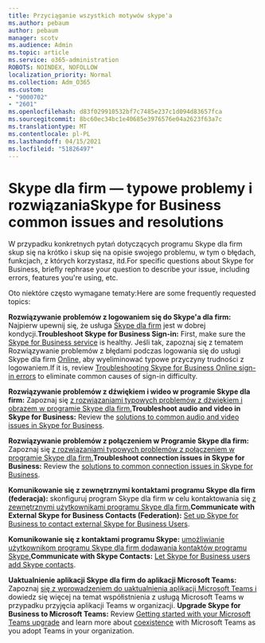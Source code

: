 ```yaml
---
title: Przyciąganie wszystkich motywów skype'a
ms.author: pebaum
author: pebaum
manager: scotv
ms.audience: Admin
ms.topic: article
ms.service: o365-administration
ROBOTS: NOINDEX, NOFOLLOW
localization_priority: Normal
ms.collection: Adm_O365
ms.custom:
- "9000702"
- "2601"
ms.openlocfilehash: d83f029910532bf7c7485e237c1d094d83657fca
ms.sourcegitcommit: 8bc60ec34bc1e40685e3976576e04a2623f63a7c
ms.translationtype: MT
ms.contentlocale: pl-PL
ms.lasthandoff: 04/15/2021
ms.locfileid: "51826497"
---
```

# <a name="skype-for-business-common-issues-and-resolutions"></a><span data-ttu-id="8c108-102">Skype dla firm — typowe problemy i rozwiązania</span><span class="sxs-lookup"><span data-stu-id="8c108-102">Skype for Business common issues and resolutions</span></span> 

<span data-ttu-id="8c108-103">W przypadku konkretnych pytań dotyczących programu Skype dla firm skup się na krótko i skup się na opisie swojego problemu, w tym o błędach, funkcjach, z których korzystasz, itd.</span><span class="sxs-lookup"><span data-stu-id="8c108-103">For specific questions about Skype for Business, briefly rephrase your question to describe your issue, including errors, features you're using, etc.</span></span> 

<span data-ttu-id="8c108-104">Oto niektóre często wymagane tematy:</span><span class="sxs-lookup"><span data-stu-id="8c108-104">Here are some frequently requested topics:</span></span>

<span data-ttu-id="8c108-105">**Rozwiązywanie problemów z logowaniem się do Skype'a dla firm:** Najpierw upewnij się, że usługa [Skype dla firm](https://admin.microsoft.com/Adminportal/Home?source=applauncher#/servicehealth) jest w dobrej kondycji.</span><span class="sxs-lookup"><span data-stu-id="8c108-105">**Troubleshoot Skype for Business Sign-in:** First, make sure the [Skype for Business service](https://admin.microsoft.com/Adminportal/Home?source=applauncher#/servicehealth) is healthy.</span></span> <span data-ttu-id="8c108-106">Jeśli tak, zapoznaj się z tematem Rozwiązywanie problemów z błędami podczas logowania się do usługi Skype dla firm [Online,](https://docs.microsoft.com/SkypeForBusiness/set-up-skype-for-business-online/troubleshooting-sign-in-errors-for-admins#check-for-common-causes-of-skype-for-business-online-sign-in-errors) aby wyeliminować typowe przyczyny trudności z logowaniem.</span><span class="sxs-lookup"><span data-stu-id="8c108-106">If it is, review [Troubleshooting Skype for Business Online sign-in errors](https://docs.microsoft.com/SkypeForBusiness/set-up-skype-for-business-online/troubleshooting-sign-in-errors-for-admins#check-for-common-causes-of-skype-for-business-online-sign-in-errors) to eliminate common causes of sign-in difficulty.</span></span>
 
<span data-ttu-id="8c108-107">**Rozwiązywanie problemów z dźwiękiem i wideo w programie Skype dla firm:** Zapoznaj się [z rozwiązaniami typowych problemów z dźwiękiem i obrazem w programie Skype dla firm.](https://support.office.com/article/Troubleshoot-audio-and-video-in-Skype-for-Business-62777bc6-c52b-47ae-84ba-a8905c3b71dc)</span><span class="sxs-lookup"><span data-stu-id="8c108-107">**Troubleshoot audio and video in Skype for Business:** Review the [solutions to common audio and video issues in Skype for Business](https://support.office.com/article/Troubleshoot-audio-and-video-in-Skype-for-Business-62777bc6-c52b-47ae-84ba-a8905c3b71dc).</span></span> 

<span data-ttu-id="8c108-108">**Rozwiązywanie problemów z połączeniem w Programie Skype dla firm:** Zapoznaj się [z rozwiązaniami typowych problemów z połączeniem w programie Skype dla firm.](https://support.office.com/article/troubleshoot-connection-issues-in-skype-for-business-ca302828-783f-425c-bbe2-356348583771)</span><span class="sxs-lookup"><span data-stu-id="8c108-108">**Troubleshoot connection issues in Skype for Business:** Review the [solutions to common connection issues in Skype for Business](https://support.office.com/article/troubleshoot-connection-issues-in-skype-for-business-ca302828-783f-425c-bbe2-356348583771).</span></span>

<span data-ttu-id="8c108-109">**Komunikowanie się z zewnętrznymi kontaktami programu Skype dla firm (federacja):** skonfiguruj program Skype dla firm w celu kontaktowania się [z zewnętrznymi użytkownikami programu Skype dla firm.](https://docs.microsoft.com/SkypeForBusiness/set-up-skype-for-business-online/allow-users-to-contact-external-skype-for-business-users)</span><span class="sxs-lookup"><span data-stu-id="8c108-109">**Communicate with External Skype for Business Contacts (Federation):** [Set up Skype for Business to contact external Skype for Business Users](https://docs.microsoft.com/SkypeForBusiness/set-up-skype-for-business-online/allow-users-to-contact-external-skype-for-business-users).</span></span>

<span data-ttu-id="8c108-110">**Komunikowanie się z kontaktami programu Skype:** [umożliwianie użytkownikom programu Skype dla firm dodawania kontaktów programu Skype.](https://docs.microsoft.com/SkypeForBusiness/set-up-skype-for-business-online/let-skype-for-business-users-add-skype-contacts)</span><span class="sxs-lookup"><span data-stu-id="8c108-110">**Communicate with Skype Contacts:** [Let Skype for Business users add Skype contacts](https://docs.microsoft.com/SkypeForBusiness/set-up-skype-for-business-online/let-skype-for-business-users-add-skype-contacts).</span></span>

<span data-ttu-id="8c108-111">**Uaktualnienie aplikacji Skype dla firm do aplikacji Microsoft Teams:** Zapoznaj [się z wprowadzeniem do uaktualnienia aplikacji Microsoft Teams i](https://docs.microsoft.com/microsoftteams/upgrade-start-here) dowiedz się więcej na temat współistnienia z usługą Microsoft Teams w przypadku przyjęcia aplikacji Teams w organizacji. [](https://docs.microsoft.com/microsoftteams/coexistence-chat-calls-presence)</span><span class="sxs-lookup"><span data-stu-id="8c108-111">**Upgrade Skype for Business to Microsoft Teams:** Review [Getting started with your Microsoft Teams upgrade](https://docs.microsoft.com/microsoftteams/upgrade-start-here) and learn more about [coexistence](https://docs.microsoft.com/microsoftteams/coexistence-chat-calls-presence) with Microsoft Teams as you adopt Teams in your organization.</span></span> 